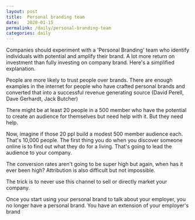 ```yaml
---
layout: post
title:  Personal branding team
date:   2020-01-15
permalink: /daily/personal-branding-team
categories: daily
---
```


Companies should experiment with a 'Personal Branding' team who identify individuals with potential and amplify their brand. A lot more return on investment than fully investing on company brand. Here's a simplified explanation.

People are more likely to trust people over brands. There are enough examples in the internet for people who have crafted personal brands and converted that into a successful revenue generating source (David Perell, Dave Gerhardt, Jack Butcher)

There might be at least 20 people in a 500 member who have the potential to create an audience for themselves but need help with it. But they need help.

Now, imagine if those 20 ppl build a modest 500 member audience each. That's 10,000 people. The first thing you do when you discover someone online is to find out what they do for a living. That's going to lead the audience to your company.

The conversion rates aren't going to be super high but again, when has it ever been high? Attribution is also difficult but not impossible.

The trick is to never use this channel to sell or directly market your company.

Once you start using your personal brand to talk about your employer, you no longer have a personal brand. You have an extension of your employer's brand
